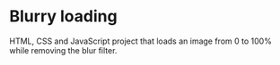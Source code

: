 # Blurry loading
HTML, CSS and JavaScript project that loads an image from 0 to 100% while removing the blur filter.